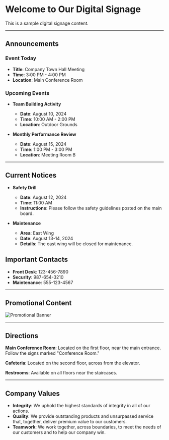 # Welcome to Our Digital Signage

This is a sample digital signage content.

---

## Announcements

### Event Today

- **Title**: Company Town Hall Meeting
- **Time**: 3:00 PM - 4:00 PM
- **Location**: Main Conference Room

### Upcoming Events

- **Team Building Activity**
  - **Date**: August 10, 2024
  - **Time**: 10:00 AM - 2:00 PM
  - **Location**: Outdoor Grounds

- **Monthly Performance Review**
  - **Date**: August 15, 2024
  - **Time**: 1:00 PM - 3:00 PM
  - **Location**: Meeting Room B

---

## Current Notices

- **Safety Drill**
  - **Date**: August 12, 2024
  - **Time**: 11:00 AM
  - **Instructions**: Please follow the safety guidelines posted on the main board.

- **Maintenance**
  - **Area**: East Wing
  - **Date**: August 13-14, 2024
  - **Details**: The east wing will be closed for maintenance.

## Important Contacts

- **Front Desk**: 123-456-7890
- **Security**: 987-654-3210
- **Maintenance**: 555-123-4567

---

## Promotional Content

![Promotional Banner](https://info.kandji.io/hubfs/android-chrome-512x512.png)

---

## Directions

**Main Conference Room**: Located on the first floor, near the main entrance. Follow the signs marked "Conference Room."

**Cafeteria**: Located on the second floor, across from the elevator.

**Restrooms**: Available on all floors near the staircases.

---

## Company Values

- **Integrity**: We uphold the highest standards of integrity in all of our actions.
- **Quality**: We provide outstanding products and unsurpassed service that, together, deliver premium value to our customers.
- **Teamwork**: We work together, across boundaries, to meet the needs of our customers and to help our company win.
